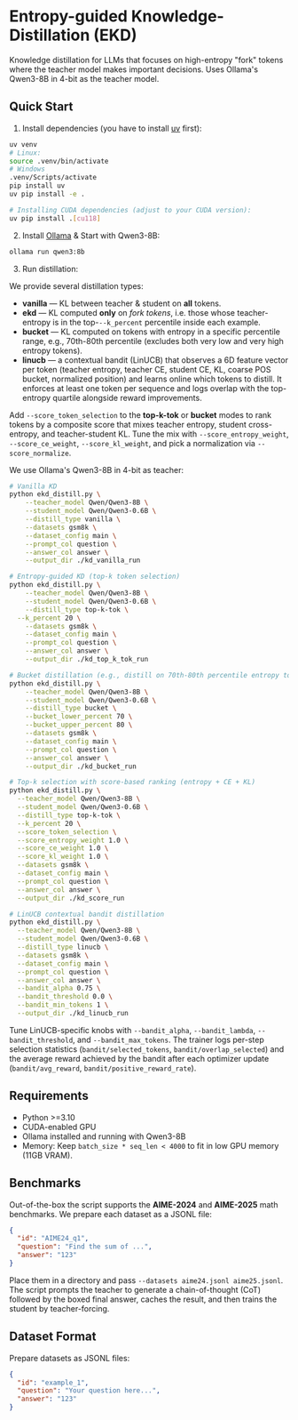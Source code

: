 # Entropy-guided Knowledge-Distillation (EKD)

Knowledge distillation for LLMs that focuses on high-entropy "fork" tokens where the teacher model makes important decisions. Uses Ollama's Qwen3-8B in 4-bit as the teacher model.

## Quick Start

1. Install dependencies (you have to install [uv](https://docs.astral.sh/uv/) first):
```bash
uv venv
# Linux:
source .venv/bin/activate
# Windows
.venv/Scripts/activate
pip install uv
uv pip install -e .

# Installing CUDA dependencies (adjust to your CUDA version):
uv pip install .[cu118]
```

2. Install [Ollama](https://ollama.com/download) & Start with Qwen3-8B:
```bash
ollama run qwen3:8b
```

3. Run distillation:

We provide several distillation types:
* **vanilla** — KL between teacher & student on **all** tokens.
* **ekd** — KL computed **only** on *fork tokens*, i.e. those whose
  teacher-entropy is in the top-`--k_percent` percentile inside each
  example.
* **bucket** — KL computed on tokens with entropy in a specific percentile range,
  e.g., 70th-80th percentile (excludes both very low and very high entropy tokens).
* **linucb** — a contextual bandit (LinUCB) that observes a 6D feature vector per
  token (teacher entropy, teacher CE, student CE, KL, coarse POS bucket, normalized
  position) and learns online which tokens to distill. It enforces at least one
  token per sequence and logs overlap with the top-entropy quartile alongside reward
  improvements.

Add `--score_token_selection` to the **top-k-tok** or **bucket** modes to rank
tokens by a composite score that mixes teacher entropy, student
cross-entropy, and teacher-student KL. Tune the mix with
`--score_entropy_weight`, `--score_ce_weight`, `--score_kl_weight`, and pick a
normalization via `--score_normalize`.

We use Ollama's Qwen3-8B in 4-bit as teacher:
```bash
# Vanilla KD
python ekd_distill.py \
    --teacher_model Qwen/Qwen3-8B \
    --student_model Qwen/Qwen3-0.6B \
    --distill_type vanilla \
    --datasets gsm8k \
    --dataset_config main \
    --prompt_col question \
    --answer_col answer \
    --output_dir ./kd_vanilla_run

# Entropy-guided KD (top-k token selection)
python ekd_distill.py \
    --teacher_model Qwen/Qwen3-8B \
    --student_model Qwen/Qwen3-0.6B \
    --distill_type top-k-tok \
  --k_percent 20 \
    --datasets gsm8k \
    --dataset_config main \
    --prompt_col question \
    --answer_col answer \
    --output_dir ./kd_top_k_tok_run

# Bucket distillation (e.g., distill on 70th-80th percentile entropy tokens)
python ekd_distill.py \
    --teacher_model Qwen/Qwen3-8B \
    --student_model Qwen/Qwen3-0.6B \
    --distill_type bucket \
    --bucket_lower_percent 70 \
    --bucket_upper_percent 80 \
    --datasets gsm8k \
    --dataset_config main \
    --prompt_col question \
    --answer_col answer \
    --output_dir ./kd_bucket_run

# Top-k selection with score-based ranking (entropy + CE + KL)
python ekd_distill.py \
  --teacher_model Qwen/Qwen3-8B \
  --student_model Qwen/Qwen3-0.6B \
  --distill_type top-k-tok \
  --k_percent 20 \
  --score_token_selection \
  --score_entropy_weight 1.0 \
  --score_ce_weight 1.0 \
  --score_kl_weight 1.0 \
  --datasets gsm8k \
  --dataset_config main \
  --prompt_col question \
  --answer_col answer \
  --output_dir ./kd_score_run

# LinUCB contextual bandit distillation
python ekd_distill.py \
  --teacher_model Qwen/Qwen3-8B \
  --student_model Qwen/Qwen3-0.6B \
  --distill_type linucb \
  --datasets gsm8k \
  --dataset_config main \
  --prompt_col question \
  --answer_col answer \
  --bandit_alpha 0.75 \
  --bandit_threshold 0.0 \
  --bandit_min_tokens 1 \
  --output_dir ./kd_linucb_run
```

Tune LinUCB-specific knobs with `--bandit_alpha`, `--bandit_lambda`, `--bandit_threshold`,
and `--bandit_max_tokens`. The trainer logs per-step selection statistics
(`bandit/selected_tokens`, `bandit/overlap_selected`) and the average reward
achieved by the bandit after each optimizer update (`bandit/avg_reward`,
`bandit/positive_reward_rate`).

## Requirements

- Python >=3.10
- CUDA-enabled GPU
- Ollama installed and running with Qwen3-8B
- Memory: Keep `batch_size * seq_len < 4000` to fit in low GPU memory (11GB VRAM).

## Benchmarks
Out-of-the-box the script supports the **AIME-2024** and **AIME-2025**
math benchmarks. We prepare each dataset as a JSONL file:

```json
{
  "id": "AIME24_q1",
  "question": "Find the sum of ...",
  "answer": "123"
}
```

Place them in a directory and pass `--datasets aime24.jsonl aime25.jsonl`.
The script prompts the teacher to generate a chain-of-thought (CoT)
followed by the boxed final answer, caches the result, and then trains the
student by teacher-forcing.


## Dataset Format

Prepare datasets as JSONL files:
```json
{
  "id": "example_1",
  "question": "Your question here...",
  "answer": "123"
}
```

